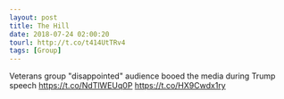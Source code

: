 ```yaml
---
layout: post
title: The Hill
date: 2018-07-24 02:00:20
tourl: http://t.co/t414UtTRv4
tags: [Group]
---
```

Veterans group "disappointed" audience booed the media during Trump speech https://t.co/NdTlWEUq0P https://t.co/HX9Cwdx1ry